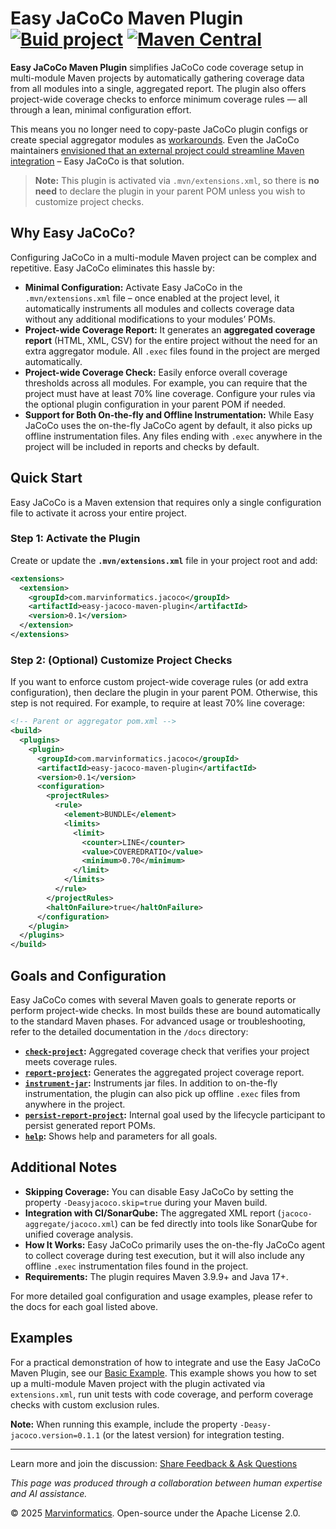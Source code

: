 # Easy JaCoCo Maven Plugin [![Buid project](https://github.com/velo/easy-jacoco-maven-plugin/actions/workflows/deploy.yml/badge.svg)](https://github.com/velo/easy-jacoco-maven-plugin/actions/workflows/deploy.yml) [![Maven Central](https://img.shields.io/maven-central/v/com.marvinformatics.jacoco/easy-jacoco-maven-plugin.svg)](https://search.maven.org/search?q=g:com.marvinformatics.jacoco%20AND%20a:easy-jacoco-maven-plugin)

**Easy JaCoCo Maven Plugin** simplifies JaCoCo code coverage setup in multi-module Maven projects by automatically gathering coverage data from all modules into a single, aggregated report. The plugin also offers project-wide coverage checks to enforce minimum coverage rules — all through a lean, minimal configuration effort.

This means you no longer need to copy-paste JaCoCo plugin configs or create special aggregator modules as [workarounds​](https://github.com/jacoco/jacoco/issues/869). Even the JaCoCo maintainers [envisioned that an external project could streamline Maven integration](https://github.com/jacoco/jacoco/issues/974#issuecomment-615225202) – Easy JaCoCo is that solution.


> **Note:** This plugin is activated via `.mvn/extensions.xml`, so there is **no need** to declare the plugin in your parent POM unless you wish to customize project checks.

## Why Easy JaCoCo?

Configuring JaCoCo in a multi-module Maven project can be complex and repetitive. Easy JaCoCo eliminates this hassle by:

- **Minimal Configuration:** Activate Easy JaCoCo in the `.mvn/extensions.xml` file – once enabled at the project level, it automatically instruments all modules and collects coverage data without any additional modifications to your modules’ POMs.
- **Project-wide Coverage Report:** It generates an **aggregated coverage report** (HTML, XML, CSV) for the entire project without the need for an extra aggregator module. All `.exec` files found in the project are merged automatically.
- **Project-wide Coverage Check:** Easily enforce overall coverage thresholds across all modules. For example, you can require that the project must have at least 70% line coverage. Configure your rules via the optional plugin configuration in your parent POM if needed.
- **Support for Both On-the-fly and Offline Instrumentation:** While Easy JaCoCo uses the on-the-fly JaCoCo agent by default, it also picks up offline instrumentation files. Any files ending with `.exec` anywhere in the project will be included in reports and checks by default.

## Quick Start

Easy JaCoCo is a Maven extension that requires only a single configuration file to activate it across your entire project.

### Step 1: Activate the Plugin

Create or update the **`.mvn/extensions.xml`** file in your project root and add:

```xml
<extensions>
  <extension>
    <groupId>com.marvinformatics.jacoco</groupId>
    <artifactId>easy-jacoco-maven-plugin</artifactId>
    <version>0.1</version>
  </extension>
</extensions>
```

### Step 2: (Optional) Customize Project Checks

If you want to enforce custom project-wide coverage rules (or add extra configuration), then declare the plugin in your parent POM. Otherwise, this step is not required. For example, to require at least 70% line coverage:

```xml
<!-- Parent or aggregator pom.xml -->
<build>
  <plugins>
    <plugin>
      <groupId>com.marvinformatics.jacoco</groupId>
      <artifactId>easy-jacoco-maven-plugin</artifactId>
      <version>0.1</version>
      <configuration>
        <projectRules>
          <rule>
            <element>BUNDLE</element>
            <limits>
              <limit>
                <counter>LINE</counter>
                <value>COVEREDRATIO</value>
                <minimum>0.70</minimum>
              </limit>
            </limits>
          </rule>
        </projectRules>
        <haltOnFailure>true</haltOnFailure>
      </configuration>
    </plugin>
  </plugins>
</build>
```

## Goals and Configuration

Easy JaCoCo comes with several Maven goals to generate reports or perform project-wide checks. In most builds these are bound automatically to the standard Maven phases. For advanced usage or troubleshooting, refer to the detailed documentation in the `/docs` directory:

- **[`check-project`](docs/check-project.md):** Aggregated coverage check that verifies your project meets coverage rules.
- **[`report-project`](docs/report-project.md):** Generates the aggregated project coverage report.
- **[`instrument-jar`](docs/instrument-jar.md):** Instruments jar files. In addition to on-the-fly instrumentation, the plugin can also pick up offline `.exec` files from anywhere in the project.
- **[`persist-report-project`](docs/persist-report-project.md):** Internal goal used by the lifecycle participant to persist generated report POMs.
- **[`help`](docs/help.md):** Shows help and parameters for all goals.

## Additional Notes

- **Skipping Coverage:** You can disable Easy JaCoCo by setting the property `-Deasyjacoco.skip=true` during your Maven build.
- **Integration with CI/SonarQube:** The aggregated XML report (`jacoco-aggregate/jacoco.xml`) can be fed directly into tools like SonarQube for unified coverage analysis.
- **How It Works:** Easy JaCoCo primarily uses the on-the-fly JaCoCo agent to collect coverage during test execution, but it will also include any offline `.exec` instrumentation files found in the project.
- **Requirements:** The plugin requires Maven 3.9.9+ and Java 17+.

For more detailed goal configuration and usage examples, please refer to the docs for each goal listed above.

## Examples

For a practical demonstration of how to integrate and use the Easy JaCoCo Maven Plugin, see our [Basic Example](examples/basic/README.md). This example shows you how to set up a multi-module Maven project with the plugin activated via `extensions.xml`, run unit tests with code coverage, and perform coverage checks with custom exclusion rules.

**Note:** When running this example, include the property `-Deasy-jacoco.version=0.1.1` (or the latest version) for integration testing.

---

Learn more and join the discussion: [Share Feedback & Ask Questions](https://chatgpt.com/share/67f927c9-7974-8003-b5f8-32f2e7e04ab7)

*This page was produced through a collaboration between human expertise and AI assistance.*

© 2025 [Marvinformatics](https://github.com/velo). Open-source under the Apache License 2.0.
